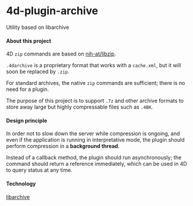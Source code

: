 # 4d-plugin-archive
Utility based on libarchive

#### About this project

4D `zip` commands are based on [nih-at/libzip](https://github.com/nih-at/libzip).

`.4darchive` is a proprietary format that works with a `cache.xml`, but it will soon be replaced by `.zip`.

For standard archives, the native `zip` commands are sufficient; there is no need for a plugin.

The purpose of this project is to support `.7z` and other archive formats to store away large but highly compressable files such as `.4BK`.

#### Design principle

In order not to slow down the server while compression is ongoing, and even if the application is running in interpretative mode, the plugin should perform compression in a **background thread**.

Instead of a callback method, the plugin should run asynchronously; the command should return a reference immediately, which can be used in 4D to query status at any time.

#### Technology

[libarchive](https://www.libarchive.org)
